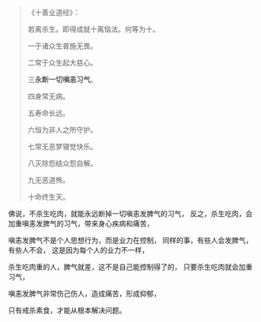 > 《十善业道经》：
> 
> 若离杀生。即得成就十离恼法。何等为十。
> 
> 一于诸众生普施无畏。
> 
> 二常于众生起大慈心。
> 
> 三**永断一切嗔恚习气**。
> 
> 四身常无病。
> 
> 五寿命长远。
> 
> 六恒为非人之所守护。
> 
> 七常无恶梦寝觉快乐。
> 
> 八灭除怨结众怨自解。
> 
> 九无恶道怖。
> 
> 十命终生天。

佛说，不杀生吃肉，就能永远断掉一切嗔恚发脾气的习气，
反之，杀生吃肉，会加重嗔恚发脾气的习气，带来身心疾病和痛苦，

嗔恚发脾气不是个人思想行为，而是业力在控制，
同样的事，有些人会发脾气，有些人不会，
这是因为每个人的业力不一样，

杀生吃肉重的人，脾气就差，这不是自己能控制得了的，
只要杀生吃肉就会加重习气，

嗔恚发脾气非常伤己伤人，造成痛苦，形成抑郁，

只有戒杀素食，才能从根本解决问题。
